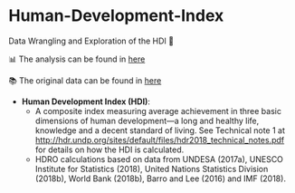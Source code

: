 # Human-Development-Index
Data Wrangling and Exploration of the HDI :star2:

:bar_chart: The analysis can be found in [here](https://julius-verne.github.io/Human-Development-Index/index.html)

:books: The original data can be found in [here](http://hdr.undp.org/en/composite/HDI)

* **Human Development Index (HDI)**: 
  * A composite index measuring average achievement in three basic dimensions of human development—a long and healthy life, knowledge and a decent standard of living. See Technical note 1 at http://hdr.undp.org/sites/default/files/hdr2018_technical_notes.pdf for details on how the HDI is calculated.	
  * HDRO calculations based on data from UNDESA (2017a), UNESCO Institute for Statistics (2018), United Nations Statistics Division (2018b), World Bank (2018b), Barro and Lee (2016) and IMF (2018).


